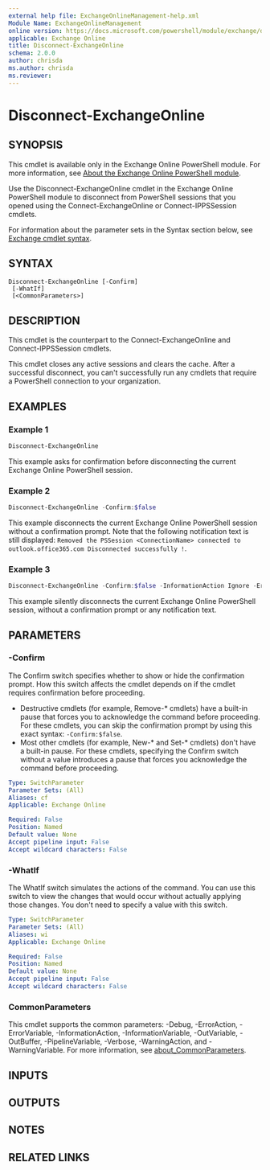 ```yaml
---
external help file: ExchangeOnlineManagement-help.xml
Module Name: ExchangeOnlineManagement
online version: https://docs.microsoft.com/powershell/module/exchange/disconnect-exchangeonline
applicable: Exchange Online
title: Disconnect-ExchangeOnline
schema: 2.0.0
author: chrisda
ms.author: chrisda
ms.reviewer:
---
```


# Disconnect-ExchangeOnline

## SYNOPSIS
This cmdlet is available only in the Exchange Online PowerShell module. For more information, see [About the Exchange Online PowerShell module](https://aka.ms/exov3-module).

Use the Disconnect-ExchangeOnline cmdlet in the Exchange Online PowerShell module to disconnect from PowerShell sessions that you opened using the Connect-ExchangeOnline or Connect-IPPSSession cmdlets.

For information about the parameter sets in the Syntax section below, see [Exchange cmdlet syntax](https://docs.microsoft.com/powershell/exchange/exchange-cmdlet-syntax).

## SYNTAX

```
Disconnect-ExchangeOnline [-Confirm]
 [-WhatIf]
 [<CommonParameters>]
```

## DESCRIPTION
This cmdlet is the counterpart to the Connect-ExchangeOnline and Connect-IPPSSession cmdlets.

This cmdlet closes any active sessions and clears the cache. After a successful disconnect, you can't successfully run any cmdlets that require a PowerShell connection to your organization.

## EXAMPLES

### Example 1
```powershell
Disconnect-ExchangeOnline
```

This example asks for confirmation before disconnecting the current Exchange Online PowerShell session.

### Example 2
```powershell
Disconnect-ExchangeOnline -Confirm:$false
```

This example disconnects the current Exchange Online PowerShell session without a confirmation prompt. Note that the following notification text is still displayed: `Removed the PSSession <ConnectionName> connected to outlook.office365.com Disconnected successfully !`.

### Example 3
```powershell
Disconnect-ExchangeOnline -Confirm:$false -InformationAction Ignore -ErrorAction SilentlyContinue
```

This example silently disconnects the current Exchange Online PowerShell session, without a confirmation prompt or any notification text.

## PARAMETERS

### -Confirm
The Confirm switch specifies whether to show or hide the confirmation prompt. How this switch affects the cmdlet depends on if the cmdlet requires confirmation before proceeding.

- Destructive cmdlets (for example, Remove-\* cmdlets) have a built-in pause that forces you to acknowledge the command before proceeding. For these cmdlets, you can skip the confirmation prompt by using this exact syntax: `-Confirm:$false`.
- Most other cmdlets (for example, New-\* and Set-\* cmdlets) don't have a built-in pause. For these cmdlets, specifying the Confirm switch without a value introduces a pause that forces you acknowledge the command before proceeding.

```yaml
Type: SwitchParameter
Parameter Sets: (All)
Aliases: cf
Applicable: Exchange Online

Required: False
Position: Named
Default value: None
Accept pipeline input: False
Accept wildcard characters: False
```

### -WhatIf
The WhatIf switch simulates the actions of the command. You can use this switch to view the changes that would occur without actually applying those changes. You don't need to specify a value with this switch.

```yaml
Type: SwitchParameter
Parameter Sets: (All)
Aliases: wi
Applicable: Exchange Online

Required: False
Position: Named
Default value: None
Accept pipeline input: False
Accept wildcard characters: False
```

### CommonParameters
This cmdlet supports the common parameters: -Debug, -ErrorAction, -ErrorVariable, -InformationAction, -InformationVariable, -OutVariable, -OutBuffer, -PipelineVariable, -Verbose, -WarningAction, and -WarningVariable. For more information, see [about_CommonParameters](https://go.microsoft.com/fwlink/p/?LinkID=113216).

## INPUTS

## OUTPUTS

## NOTES

## RELATED LINKS
